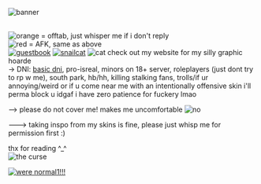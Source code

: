 ![banner](https://pixelsafari.neocities.org/dividers/more/cat4.png) 

<br>![orange](https://pixelsafari.neocities.org/favicon/nature/star/moon16.gif) = offtab, just whisper me if i don't reply
<br>![red](https://64.media.tumblr.com/5bb4b514631392d52b40b985b01cd343/daae8d5ea63d3327-97/s75x75_c1/ddf016fabba8424d54f62338ffc7d2f420992da1.gifv) = AFK, same as above
<br><a href="https://tboydin.123guestbook.com/">![guestbook](https://64.media.tumblr.com/1eeca03781c191eb40cc2e253895365b/3c57f20ea78610c0-b4/s250x400/c6037a756f0b0a7795c996fc966c050fead76233.gifv)</a> <a href="https://tboydin.neocities.org/">![snailcat](https://pixelsafari.neocities.org/stamps/snail.png)</a> ![cat](https://64.media.tumblr.com/6e8b1d175db52a0cf208287157c92c28/1b5672df535286b8-cd/s75x75_c1/50914a1b408463a0a449d2c0b52f74cfb0d62228.gifv) check out my website for my silly graphic hoarde
<br>-> DNI: <a href="https://dnicriteria.carrd.co">basic dni</a>, pro-isreal, minors on 18+ server, roleplayers (just dont try to rp w me), south park, hb/hh, killing stalking fans, trolls/if ur annoying/weird or if u come near me with an intentionally offensive skin i'll perma block u idgaf i have zero patience for fuckery lmao

--> please do not cover me! makes me uncomfortable ![no](https://i.imgur.com/kmjDHEn.gif)

---> taking inspo from my skins is fine, please just whisp me for permission first :)


thx for reading ^_^
<br>![the curse](https://64.media.tumblr.com/a45f54486f55cfcf7ed9a81d1f392624/bf7ac84fc7adc8b2-9a/s500x750/c061b7e63aa98d4995ef52428a7b11aeb9adb9cf.pnj)

<a href="https://www.youtube.com/watch?v=N-7gbWKbXbQ">![were normal1!!!](https://64.media.tumblr.com/216e10672c517d2cd487843feceb46f3/c7df493daeed0362-31/s640x960/7775171faddaed2d09c4511db4b5e0496ad71f56.jpg)</a>
